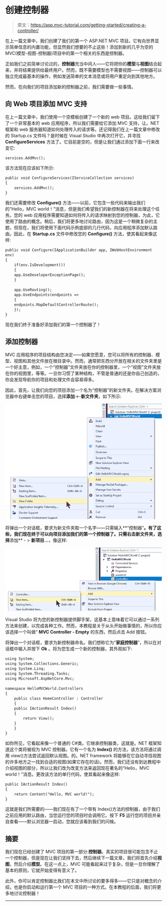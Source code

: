 # 创建控制器

> 原文：<https://asp.mvc-tutorial.com/getting-started/creating-a-controller/>

在上一篇文章中，我们创建了我们的第一个 ASP.NET MVC 项目。它有向世界显示简单信息的内置功能，但显然我们想要的不止这些！添加到新的几乎为空的 MVC(模型-视图-控制器)项目中的第一个相关的东西是控制器。

正如我们之前简单讨论过的，**控制器**充当中间人——它将把你的**模型**与**视图**结合起来，并将结果提供给最终用户。然而，既不需要模型也不需要视图——控制器可以独立完成最基本的操作，例如发送简单的文本消息或将用户重定向到其他地方。

然而，在向我们的项目添加新的控制器之前，我们需要做一些事情。

## 向 Web 项目添加 MVC 支持

在上一篇文章中，我们使用一个空模板创建了一个新的 web 项目。这给我们留下了一个非常基本的 web 应用程序，所以我们需要给它添加 MVC 支持，让。NET 框架和 web 服务器知道如何处理传入的请求等。还记得我们在上一篇文章中修改的 Startup.cs 文件吗？是时候在 Visual Studio 中再次打开它，并寻找 **ConfigureServices** 方法了。它目前是空的，但是让我们通过添加下面一行来改变它:

```
services.AddMvc();
```

<input type="hidden" name="IL_IN_ARTICLE">

该方法现在应该如下所示:

```
public void ConfigureServices(IServiceCollection services)
{
    services.AddMvc();
}
```

我们还需要修改 **Configure()** 方法——以前，它包含一些代码来输出我们的“Hello，MVC world！”消息，但是我们希望我们的新控制器在将来处理这个任务。您的 web 应用程序需要知道如何将传入的请求映射到您的控制器，为此，它使用了路由的概念。稍后，我们将更多地讨论路由，因为这是一个稍微复杂的主题，但现在，我们将使用下面代码示例底部的几行代码，向应用程序添加默认路由。因此，在 **Startup.cs** 文件中修改您的 **Configure()** 方法，使其看起来像这样:

```
public void Configure(IApplicationBuilder app, IWebHostEnvironment env)
{
    if(env.IsDevelopment())
    {
    app.UseDeveloperExceptionPage();
    }

    app.UseRouting();
    app.UseEndpoints(endpoints =>
    {
    endpoints.MapDefaultControllerRoute();
    });
}
```

现在我们终于准备好添加我们的第一个控制器了！

## 添加控制器

MVC 应用程序的项目结构由您决定——如果您愿意，您可以将所有的控制器、模型、视图和其他文件放在根目录中。然而，通常把东西分开放在相关的文件夹里是一个好主意，例如，一个“控制器”文件夹放在你的控制器里，一个“视图”文件夹放在你的视图里，等等。一旦你习惯了某种结构，不管是普通的还是你自己创造的，你会发现导航你的项目和处理文件会容易得多。

因此，首先，让我们向您的项目添加一个名为“控制器”的新文件夹。在解决方案浏览器中右键单击您的项目，选择**添加**->-**新文件夹**，如下所示:

![](img/2f8f968386b6608ad5d6584207bbd651.png "Visual Studio - New folder")

将弹出一个对话框，要求为新文件夹取一个名字——只需输入**“控制器”**。有了这些，我们现在终于可以向项目添加我们的第一个控制器了。只需右击新文件夹，选择**添加** - > **新项目...**，像这样:

![](img/d63ec71a0f3d79fa05e3fee937d345c7.png "Visual Studio - New Controller")

Visual Studio 将为您的新控制器提供脚手架，这基本上意味着它可以通过一系列方法来创建，以完成各种工作。然而，本教程是关于从头开始做事情的，所以你应该选择一个叫做“ **MVC Controller - Empty** 的东西，然后点击 Add 按钮。

将弹出一个对话框，要求为新控制器命名。我们想称它为“**家庭控制器**”，所以在对话框中输入并按下 **Ok** 。将为您生成一个新的控制器，其外观如下:

```
using System;
using System.Collections.Generic;
using System.Linq;
using System.Threading.Tasks;
using Microsoft.AspNetCore.Mvc;

namespace HelloMVCWorld.Controllers
{
    public class HomeController : Controller
    {
    public IActionResult Index()
    {
        return View();
    }
    }
}
```

如你所见，它看起来像一个普通的 C#类。它继承控制器类，这就是。NET 框架知道这个类将被视为 MVC 控制器。它有一个名为 **Index()** 的方法，该方法将通过调用 view()方法尝试返回默认视图。的。NET framework 将能够在它自动寻找视图的许多地方之一找到合适的视图(如果它存在的话)。然而，我们还没有到达教程中介绍视图的部分，所以让我们改为改变方法来返回现在著名的“Hello，MVC world！”消息。更改该方法的单行代码，使其看起来像这样:

```
public IActionResult Index()
{
    return Content("Hello, MVC world!");
}
```

这就是我们所需要的——我们现在有了一个带有 Index()方法的控制器，由于我们之前应用的默认路由，当您运行您的项目时会调用它。按下 **F5** 运行您的项目并亲自查看——默认浏览器一启动，您就应该看到我们的问候。

## 摘要

我们现在已经创建了 MVC 项目的第一部分:**控制器**。真实的项目很可能包含不止一个控制器，但是现在让我们坚持下去，然后继续下一篇文章，我们将首先介绍**视图**，然后介绍**模型**。在这一点上，MVC 可能看起来过于复杂，但是一旦你理解了基本的原则，它就开始变得有意义了。

此外，你可以肯定控制器比我们在本文中所讨论的要多得多——它只是对概念的介绍，也是你启动和运行第一个 MVC 项目的一种方式。在本教程的后面，我们将更多地讨论控制器！

* * *